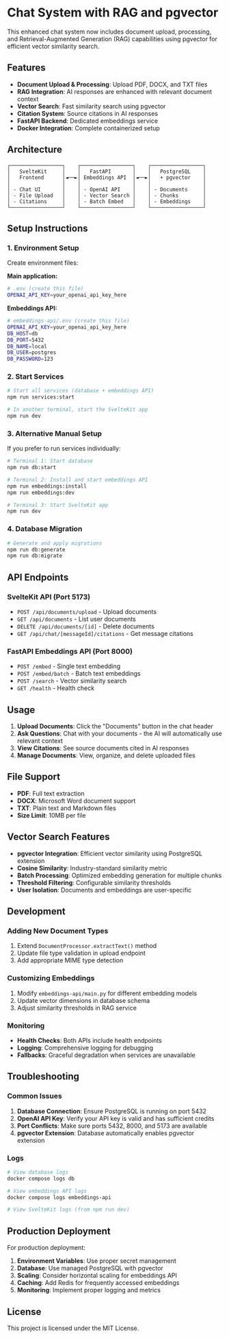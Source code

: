 # Chat System with RAG and pgvector

This enhanced chat system now includes document upload, processing, and Retrieval-Augmented Generation (RAG) capabilities using pgvector for efficient vector similarity search.

## Features

- **Document Upload & Processing**: Upload PDF, DOCX, and TXT files
- **RAG Integration**: AI responses are enhanced with relevant document context
- **Vector Search**: Fast similarity search using pgvector
- **Citation System**: Source citations in AI responses
- **FastAPI Backend**: Dedicated embeddings service
- **Docker Integration**: Complete containerized setup

## Architecture

```
┌─────────────────┐    ┌─────────────────┐    ┌─────────────────┐
│   SvelteKit     │    │   FastAPI       │    │   PostgreSQL    │
│   Frontend      │◄──►│ Embeddings API  │◄──►│   + pgvector    │
│                 │    │                 │    │                 │
│ - Chat UI       │    │ - OpenAI API    │    │ - Documents     │
│ - File Upload   │    │ - Vector Search │    │ - Chunks        │
│ - Citations     │    │ - Batch Embed   │    │ - Embeddings    │
└─────────────────┘    └─────────────────┘    └─────────────────┘
```

## Setup Instructions

### 1. Environment Setup

Create environment files:

**Main application:**

```bash
# .env (create this file)
OPENAI_API_KEY=your_openai_api_key_here
```

**Embeddings API:**

```bash
# embeddings-api/.env (create this file)
OPENAI_API_KEY=your_openai_api_key_here
DB_HOST=db
DB_PORT=5432
DB_NAME=local
DB_USER=postgres
DB_PASSWORD=123
```

### 2. Start Services

```bash
# Start all services (database + embeddings API)
npm run services:start

# In another terminal, start the SvelteKit app
npm run dev
```

### 3. Alternative Manual Setup

If you prefer to run services individually:

```bash
# Terminal 1: Start database
npm run db:start

# Terminal 2: Install and start embeddings API
npm run embeddings:install
npm run embeddings:dev

# Terminal 3: Start SvelteKit app
npm run dev
```

### 4. Database Migration

```bash
# Generate and apply migrations
npm run db:generate
npm run db:migrate
```

## API Endpoints

### SvelteKit API (Port 5173)

- `POST /api/documents/upload` - Upload documents
- `GET /api/documents` - List user documents
- `DELETE /api/documents/[id]` - Delete documents
- `GET /api/chat/[messageId]/citations` - Get message citations

### FastAPI Embeddings API (Port 8000)

- `POST /embed` - Single text embedding
- `POST /embed/batch` - Batch text embeddings
- `POST /search` - Vector similarity search
- `GET /health` - Health check

## Usage

1. **Upload Documents**: Click the "Documents" button in the chat header
2. **Ask Questions**: Chat with your documents - the AI will automatically use relevant context
3. **View Citations**: See source documents cited in AI responses
4. **Manage Documents**: View, organize, and delete uploaded files

## File Support

- **PDF**: Full text extraction
- **DOCX**: Microsoft Word document support
- **TXT**: Plain text and Markdown files
- **Size Limit**: 10MB per file

## Vector Search Features

- **pgvector Integration**: Efficient vector similarity using PostgreSQL extension
- **Cosine Similarity**: Industry-standard similarity metric
- **Batch Processing**: Optimized embedding generation for multiple chunks
- **Threshold Filtering**: Configurable similarity thresholds
- **User Isolation**: Documents and embeddings are user-specific

## Development

### Adding New Document Types

1. Extend `DocumentProcessor.extractText()` method
2. Update file type validation in upload endpoint
3. Add appropriate MIME type detection

### Customizing Embeddings

1. Modify `embeddings-api/main.py` for different embedding models
2. Update vector dimensions in database schema
3. Adjust similarity thresholds in RAG service

### Monitoring

- **Health Checks**: Both APIs include health endpoints
- **Logging**: Comprehensive logging for debugging
- **Fallbacks**: Graceful degradation when services are unavailable

## Troubleshooting

### Common Issues

1. **Database Connection**: Ensure PostgreSQL is running on port 5432
2. **OpenAI API Key**: Verify your API key is valid and has sufficient credits
3. **Port Conflicts**: Make sure ports 5432, 8000, and 5173 are available
4. **pgvector Extension**: Database automatically enables pgvector extension

### Logs

```bash
# View database logs
docker compose logs db

# View embeddings API logs
docker compose logs embeddings-api

# View SvelteKit logs (from npm run dev)
```

## Production Deployment

For production deployment:

1. **Environment Variables**: Use proper secret management
2. **Database**: Use managed PostgreSQL with pgvector
3. **Scaling**: Consider horizontal scaling for embeddings API
4. **Caching**: Add Redis for frequently accessed embeddings
5. **Monitoring**: Implement proper logging and metrics

## License

This project is licensed under the MIT License.
